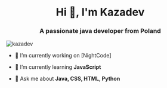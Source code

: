 <h1 align="center">Hi 👋, I'm Kazadev</h1>
<h3 align="center">A passionate java developer from Poland</h3>

<p align="left"> <img src="https://cdn.discordapp.com/avatars/951552858640240680/a_92b46229134282b93a18013d35acd101.gif?size=2048" alt="kazadev" /> </p>

- 🔭 I’m currently working on [NightCode]

- 🌱 I’m currently learning **JavaScript**

- 💬 Ask me about **Java, CSS, HTML, Python**
